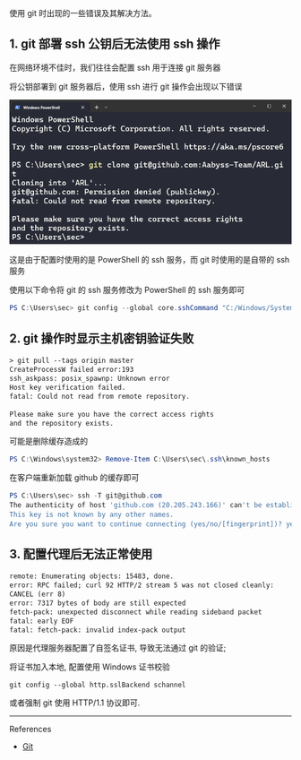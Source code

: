 使用 git 时出现的一些错误及其解决方法。

## 1. git 部署 ssh 公钥后无法使用 ssh 操作

在网络环境不佳时，我们往往会配置 ssh 用于连接 git 服务器

将公钥部署到 git 服务器后，使用 ssh 进行 git 操作会出现以下错误

![将公钥部署到 git 服务器后，使用 ssh 进行 git 操作会出现以下错误](./../../../../images/Issues%20of%20git/%E5%B0%86%E5%85%AC%E9%92%A5%E9%83%A8%E7%BD%B2%E5%88%B0%20git%20%E6%9C%8D%E5%8A%A1%E5%99%A8%E5%90%8E%EF%BC%8C%E4%BD%BF%E7%94%A8%20ssh%20%E8%BF%9B%E8%A1%8C%20git%20%E6%93%8D%E4%BD%9C%E4%BC%9A%E5%87%BA%E7%8E%B0%E4%BB%A5%E4%B8%8B%E9%94%99%E8%AF%AF.png)

这是由于配置时使用的是 PowerShell 的 ssh 服务，而 git 时使用的是自带的 ssh 服务

使用以下命令将 git 的 ssh 服务修改为 PowerShell 的 ssh 服务即可

```powershell
PS C:\Users\sec> git config --global core.sshCommand "C:/Windows/System32/Openssh/ssh.exe"
```

## 2. git 操作时显示主机密钥验证失败

```
> git pull --tags origin master
CreateProcessW failed error:193
ssh_askpass: posix_spawnp: Unknown error
Host key verification failed.
fatal: Could not read from remote repository.

Please make sure you have the correct access rights
and the repository exists.
```

可能是删除缓存造成的

```powershell
PS C:\Windows\system32> Remove-Item C:\Users\sec\.ssh\known_hosts
```

在客户端重新加载 github 的缓存即可

```powershell
PS C:\Users\sec> ssh -T git@github.com
The authenticity of host 'github.com (20.205.243.166)' can't be established.
This key is not known by any other names.
Are you sure you want to continue connecting (yes/no/[fingerprint])? yes
```

## 3. 配置代理后无法正常使用

```
remote: Enumerating objects: 15483, done.
error: RPC failed; curl 92 HTTP/2 stream 5 was not closed cleanly: CANCEL (err 8)
error: 7317 bytes of body are still expected
fetch-pack: unexpected disconnect while reading sideband packet
fatal: early EOF
fatal: fetch-pack: invalid index-pack output
```

原因是代理服务器配置了自签名证书, 导致无法通过 git 的验证;

将证书加入本地, 配置使用 Windows 证书校验

```
git config --global http.sslBackend schannel
```

或者强制 git 使用 HTTP/1.1 协议即可.

---

References

- [Git](https://git-scm.com/) 
